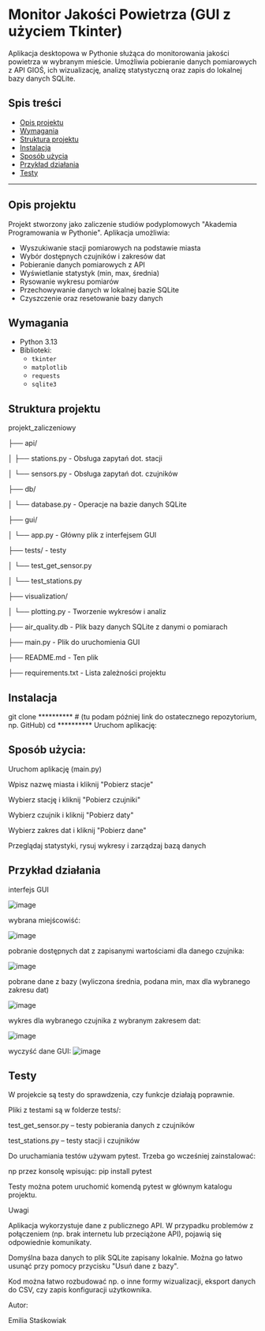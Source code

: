 # Monitor Jakości Powietrza (GUI z użyciem Tkinter)

Aplikacja desktopowa w Pythonie służąca do monitorowania jakości powietrza w wybranym mieście. Umożliwia pobieranie danych pomiarowych z API GIOŚ, ich wizualizację, analizę statystyczną oraz zapis do lokalnej bazy danych SQLite.

## Spis treści

- [Opis projektu](#opis-projektu)
- [Wymagania](#wymagania)
- [Struktura projektu](#struktura-projektu)
- [Instalacja](#instalacja)
- [Sposób użycia](#sposob-uzycia)
- [Przykład działania](#przyklad-dzialania)
- [Testy](#testy)

---

## Opis projektu

Projekt stworzony jako zaliczenie studiów podyplomowych "Akademia Programowania w Pythonie". 
Aplikacja umożliwia:

- Wyszukiwanie stacji pomiarowych na podstawie miasta
- Wybór dostępnych czujników i zakresów dat
- Pobieranie danych pomiarowych z API
- Wyświetlanie statystyk (min, max, średnia)
- Rysowanie wykresu pomiarów
- Przechowywanie danych w lokalnej bazie SQLite
- Czyszczenie oraz resetowanie bazy danych

## Wymagania

- Python 3.13
- Biblioteki:
  - `tkinter`
  - `matplotlib`
  - `requests` 
  - `sqlite3`



## Struktura projektu

projekt_zaliczeniowy

├── api/

│   ├── stations.py         - Obsługa zapytań dot. stacji

│   └── sensors.py          - Obsługa zapytań dot. czujników

├── db/

│   └── database.py         - Operacje na bazie danych SQLite

├── gui/

│   └── app.py              - Główny plik z interfejsem GUI

├── tests/                  - testy

│   └── test_get_sensor.py         

│   └── test_stations.py        

├── visualization/

│   └── plotting.py         - Tworzenie wykresów i analiz

├── air_quality.db          - Plik bazy danych SQLite z danymi o pomiarach

├── main.py                 - Plik do uruchomienia GUI

├── README.md               - Ten plik

├── requirements.txt        - Lista zależności projektu



## Instalacja
git clone ********** # (tu podam później link do ostatecznego repozytorium, np. GitHub)
cd **********
Uruchom aplikację:



## Sposób użycia:

Uruchom aplikację (main.py)

Wpisz nazwę miasta i kliknij "Pobierz stacje"

Wybierz stację i kliknij "Pobierz czujniki"

Wybierz czujnik i kliknij "Pobierz daty"

Wybierz zakres dat i kliknij "Pobierz dane"

Przeglądaj statystyki, rysuj wykresy i zarządzaj bazą danych




## Przykład działania

interfejs GUI

![image](https://github.com/user-attachments/assets/751a4d7e-5af3-41c6-81e5-8fd08058b6f8)

wybrana miejścowiść:

![image](https://github.com/user-attachments/assets/8020af24-9ac4-41b2-bad9-a2861720514c)


pobranie dostępnych dat z zapisanymi wartościami dla danego czujnika:

![image](https://github.com/user-attachments/assets/45bc5fa9-06c0-4239-ac5a-efc3de223321)

pobrane dane z bazy (wyliczona średnia, podana min, max dla wybranego zakresu dat)

![image](https://github.com/user-attachments/assets/0617e0a2-260d-478e-9711-37b897e977a2)


wykres dla wybranego czujnika z wybranym zakresem dat: 

![image](https://github.com/user-attachments/assets/2e310274-3457-4b1f-8afe-22674f0aed67)


wyczyść dane GUI:
![image](https://github.com/user-attachments/assets/678e141c-87b1-4c13-8753-ec7fa4b9bfae)




## Testy

W projekcie są testy do sprawdzenia, czy funkcje działają poprawnie.

Pliki z testami są w folderze tests/:

test_get_sensor.py – testy pobierania danych z czujników

test_stations.py – testy stacji i czujników

Do uruchamiania testów używam pytest. Trzeba go wcześniej zainstalować:

np przez konsolę wpisując: pip install pytest

Testy można potem uruchomić komendą pytest w głównym katalogu projektu.





Uwagi

Aplikacja wykorzystuje dane z publicznego API. W przypadku problemów z połączeniem (np. brak internetu lub przeciążone API), pojawią się odpowiednie komunikaty.

Domyślna baza danych to plik SQLite zapisany lokalnie. Można go łatwo usunąć przy pomocy przycisku "Usuń dane z bazy".

Kod można łatwo rozbudować np. o inne formy wizualizacji, eksport danych do CSV, czy zapis konfiguracji użytkownika.


Autor:

Emilia Staśkowiak
